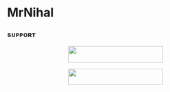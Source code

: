 # MrNihal


### sᴜᴘᴘᴏʀᴛ
<p align="center"><a href="https://t.me/Mr_Nihal9> <img src="https://img.shields.io/badge/CONTACT-TO%20OWNER-black?style=for-the-badge&logo=Telegram" width="220" height="38.5"/></a></p>
<p align="center"><a href="https://t.me/+DllhdM36-tgzMDRl"> <img src="https://img.shields.io/badge/JOIN-SUPPORT%20GROUP-black?style=for-the-badge&logo=Telegram" width="220" height="38.5"/></a></p>
<p align="center"><a href="https://t.me/+DllhdM36-tgzMDRl"> <img src="https://img.shields.io/badge/GET%20REPO-black?style=for-the-badge&logo=Telegram" width="220" height="38.5"/></a></p>

